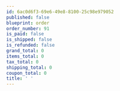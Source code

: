 ```yaml
---
id: 6ac0d6f3-69e6-49e8-8100-25c98e979052
published: false
blueprint: order
order_number: 91
is_paid: false
is_shipped: false
is_refunded: false
grand_total: 0
items_total: 0
tax_total: 0
shipping_total: 0
coupon_total: 0
title: ' '
---
```

